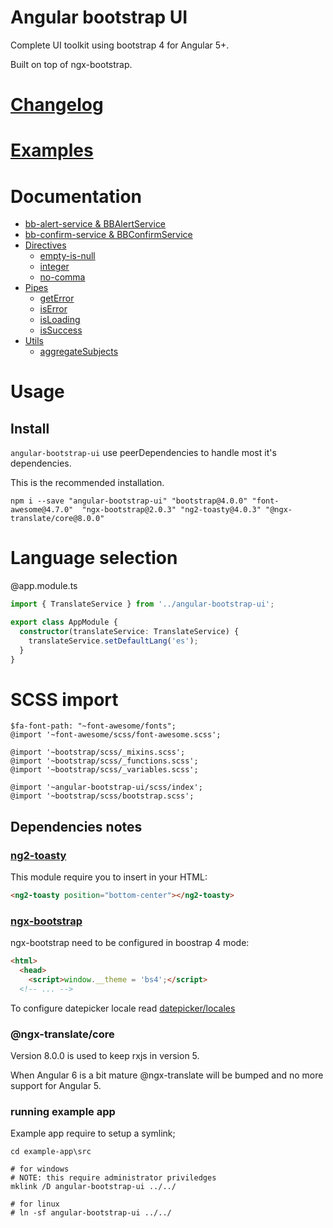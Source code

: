 # Angular bootstrap UI

Complete UI toolkit using bootstrap 4 for Angular 5+.

Built on top of ngx-bootstrap.

# [Changelog](https://github.com/llafuente/angular-bootstrap-ui/blob/master/CHANGELOG.md)

# [Examples](https://llafuente.github.io/angular-bootstrap-ui)

# Documentation

* [bb-alert-service &amp; BBAlertService](src/services/alert/README.md)
* [bb-confirm-service &amp; BBConfirmService](src/services/alert/README.md)
* [Directives](src/directives/README.md)
  * [empty-is-null](src/directives/README.md#empty-is-null)
  * [integer](src/directives/README.md#integer)
  * [no-comma](src/directives/README.md#no-comma)
* [Pipes](src/pipes/README.md)
  * [getError](src/pipes/README.md#geterror)
  * [isError](src/pipes/README.md#iserror)
  * [isLoading](src/pipes/README.md#isloading)
  * [isSuccess](src/pipes/README.md#issuccess)
* [Utils](src/utils/README.md)
  * [aggregateSubjects](src/utils/README.md#aggregatesubjects)


# Usage

## Install

`angular-bootstrap-ui` use peerDependencies to handle most it's dependencies.

This is the recommended installation.

```
npm i --save "angular-bootstrap-ui" "bootstrap@4.0.0" "font-awesome@4.7.0"  "ngx-bootstrap@2.0.3" "ng2-toasty@4.0.3" "@ngx-translate/core@8.0.0"
```

# Language selection

@app.module.ts

```ts
import { TranslateService } from '../angular-bootstrap-ui';

export class AppModule {
  constructor(translateService: TranslateService) {
    translateService.setDefaultLang('es');
  }
}
```

# SCSS import

```
$fa-font-path: "~font-awesome/fonts";
@import '~font-awesome/scss/font-awesome.scss';

@import '~bootstrap/scss/_mixins.scss';
@import '~bootstrap/scss/_functions.scss';
@import '~bootstrap/scss/_variables.scss';

@import '~angular-bootstrap-ui/scss/index';
@import '~bootstrap/scss/bootstrap.scss';
```


## Dependencies notes

### [ng2-toasty](https://github.com/akserg/ng2-toasty)

This module require you to insert in your HTML:

```html
<ng2-toasty position="bottom-center"></ng2-toasty>
```

### [ngx-bootstrap](https://valor-software.com/ngx-bootstrap)

ngx-bootstrap need to be configured in boostrap 4 mode:

```html
<html>
  <head>
    <script>window.__theme = 'bs4';</script>
  <!-- ... -->
```

To configure datepicker locale read [datepicker/locales](https://valor-software.com/ngx-bootstrap/#/datepicker#locales)


### @ngx-translate/core

Version 8.0.0 is used to keep rxjs in version 5.

When Angular 6 is a bit mature @ngx-translate will be bumped and no more support
for Angular 5.

### running example app

Example app require to setup a symlink;

```
cd example-app\src

# for windows
# NOTE: this require administrator priviledges
mklink /D angular-bootstrap-ui ../../

# for linux
# ln -sf angular-bootstrap-ui ../../
```
